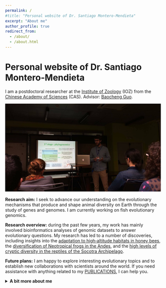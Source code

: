 ```yaml
---
permalink: /
#title: "Personal website of Dr. Santiago Montero-Mendieta"
excerpt: "About me"
author_profile: true
redirect_from: 
  - /about/
  - /about.html
---
```


# Personal website of Dr. Santiago Montero-Mendieta

I am a postdoctoral researcher at the [Institute of Zoology](http://english.ioz.cas.cn/) (IOZ) from the [Chinese Academy of Sciences](https://english.cas.cn) (CAS). Advisor: [Baocheng Guo](https://scholar.google.com/citations?user=Dxsg5HoAAAAJ&hl=en).

![Santi talking](/images/santi_talking.jpeg)

**Research aim:** I seek to advance our understanding on the evolutionary mechanisms that produce and shape animal diversity on Earth through the study of genes and genomes. I am currently working on fish evolutionary genomics.  

**Research overview:** during the past few years, my work has mainly involved bioinformatics analyses of genomic datasets to answer evolutionary questions. My research has led to a number of discoveries, including insights into the [adaptation to high‐altitude habitats in honey bees](https://onlinelibrary.wiley.com/doi/10.1111/mec.14986), the [diversification of Neotropical frogs in the Andes](https://doi.org/10.1016/j.ympev.2021.107167), and the [high levels of cryptic diversity in the reptiles of the Socotra Archipelago](https://doi.org/10.1371/journal.pone.0149985).

**Future plans:** I am happy to explore interesting evolutionary topics and to establish new collaborations with scientists around the world. If you need assistance with anything related to my [PUBLICATIONS](https://santiagomonteromendieta.github.io/publications/), I can help you. 

<details>
  <summary><b>A bit more about me</b></summary>
  Born in Barcelona, Spain. From a young age, one of my dreams was to become a scientist and make new discoveries that can help us to better understand our world. In 2009, I joined the University of Girona (Girona, Spain) to pursue a B.Sc. in biology. At that time I was interested in animal behavior, and in the last year of my bachelor I had the chance of carrying my undergraduate thesis at Linköping University (Linköping, Sweden). In 2013, I enrolled in the University of Barcelona (Barcelona, Spain) to complete a M.Sc. in biodiversity with a major in evolutionary biology. During this time, I was lucky to do my master thesis at the Institute of Evolutionary Biology (Barcelona, Spain), where I began gaining research experience. In 2015, I started a Ph.D. at the Doñana Biological Station (Seville, Spain), which I successfully defended four years later. In my Ph.D. thesis, I used genomic tools to study the adaptation and diversification of natural populations to high elevation. During the course of my doctorate, I also researched at Uppsala University (Uppsala, Sweden) for over one year. Currently, I am conducting research on phylogenomics and comparative genomics as part of my postdoc at the CAS Institute of Zoology (Beijing, China).
</details>
